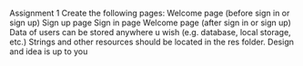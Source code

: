 Assignment 1
Create the following pages:
Welcome page (before sign in or sign up)
Sign up page
Sign in page
Welcome page (after sign in or sign up)
Data of users can be stored anywhere u wish (e.g. database, local storage, etc.)
Strings and other resources should be located in the res folder.
Design and idea is up to you
